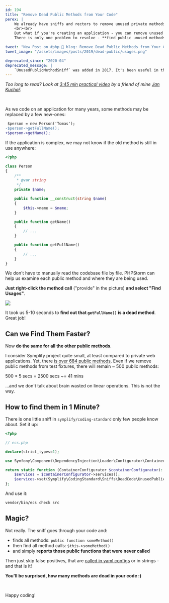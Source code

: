 ```yaml
---
id: 194
title: "Remove Dead Public Methods from Your Code"
perex: |
    We already have sniffs and rectors to remove unused private methods. But what about public methods? If you're creating open-source packages, public methods might be used by anyone.
    <br><br>
    But what if you're creating an application - you can remove unused with peace in mind.
    There is only one problem to resolve - **find public unused methods**.

tweet: "New Post on #php 🐘 blog: Remove Dead Public Methods from Your Code"
tweet_image: "/assets/images/posts/2019/dead-public/usages.png"

deprecated_since: "2020-04"
deprecated_message: |
    `UnusedPublicMethodSniff` was added in 2017. It's been useful in those times, but now it's more and more crappy. As we have AST, dead code analysis in PHPStorm and [Rector dead code set](https://github.com/rectorphp/rector/blob/master/docs/rector_rules_overview.md#deadcode), **these tools should be used instead**.
---
```


*Too long to read? Look at [3:45 min practical video](https://www.youtube.com/watch?v=sKFB6XVmO_Q) by a friend of mine [Jan Kuchař](https://jankuchar.cz).*

<br>

As we code on an application for many years, some methods may be replaced by a few new-ones:

```diff
 $person = new Person('Tomas');
-$person->getFullName();
+$person->getName();
```

If the application is complex, we may not know if the old method is still in use anywhere:

```php
<?php

class Person
{
    /**
     * @var string
     */
    private $name;

    public function __construct(string $name)
    {
        $this->name = $name;
    }

    public function getName()
    {
        // ...
    }

    public function getFullName()
    {
        // ...
    }
}
```

We don't have to manually read the codebase file by file. PHPStorm can help us examine each public method and where they are being used.

**Just right-click the method call** ("provide" in the picture) **and select "Find Usages"**.

<img src="/assets/images/posts/2019/dead-public/usages.png" class="img-thumbnail">

It took us 5-10 seconds to **find out that `getFullName()` is a dead method**. Great job!

## Can we Find Them Faster?

Now **do the same for all the other public methods**.

I consider Symplify project quite small, at least compared to private web applications. Yet, there [is over 684 public methods](https://github.com/symplify/symplify/search?q=%22public+function%22&unscoped_q=%22public+function%22). Even if we remove public methods from test fixtures, there will remain ~ 500 public methods:

<div class="blockquote text-center">
    500 * 5 secs = 2500 secs ~= 41 mins
</div>

...and we don't talk about brain wasted on linear operations. This is not the way.

## How to find them in 1 Minute?

There is one little sniff in `symplify/coding-standard` only few people know about. Set it up:

```php
<?php

// ecs.php

declare(strict_types=1);

use Symfony\Component\DependencyInjection\Loader\Configurator\ContainerConfigurator;

return static function (ContainerConfigurator $containerConfigurator): void {
    $services = $containerConfigurator->services();
    $services->set(Symplify\CodingStandard\Sniffs\DeadCode\UnusedPublicMethodSniff::class);
};
```

And use it:

```bash
vendor/bin/ecs check src
```

## Magic?

Not really. The sniff goes through your code and:

- finds all methods: `public function someMethod()`
- then find all method calls: `$this->someMethod()`
- and simply **reports those public functions that were never called**

Then just skip false positives, that are [called in yaml configs](https://github.com/rectorphp/rector/blob/a8db80baff48eb02319963b3380f185461678815/packages/NodeTypeResolver/config/config.yaml#L15) or in strings - and that is it!

**You'll be surprised, how many methods are dead in your code :)**

<br>

Happy coding!
